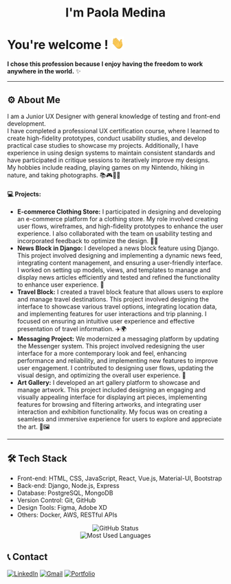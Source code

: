 <h1 align="center">I'm Paola Medina</h1>
<h1 align="left">You're welcome ! <img src="https://raw.githubusercontent.com/ABSphreak/ABSphreak/master/gifs/Hi.gif" width="30px"></h1>

**I chose this profession because I enjoy having the freedom to work anywhere in the world.** :sparkles:

***

## ⚙️ About Me
I am a Junior UX Designer with general knowledge of testing and front-end development.  
I have completed a professional UX certification course, where I learned to create high-fidelity prototypes, conduct usability studies, and develop practical case studies to showcase my projects. Additionally, I have experience in using design systems to maintain consistent standards and have participated in critique sessions to iteratively improve my designs.  
My hobbies include reading, playing games on my Nintendo, hiking in nature, and taking photographs. 📚🎮🌲📸

<h4>💻 Projects:</h4>
<ul>
<li><strong>E-commerce Clothing Store:</strong> I participated in designing and developing an e-commerce platform for a clothing store. My role involved creating user flows, wireframes, and high-fidelity prototypes to enhance the user experience. I also collaborated with the team on usability testing and incorporated feedback to optimize the design. 👗🛒</li>
<li><strong>News Block in Django:</strong> I developed a news block feature using Django. This project involved designing and implementing a dynamic news feed, integrating content management, and ensuring a user-friendly interface. I worked on setting up models, views, and templates to manage and display news articles efficiently and tested and refined the functionality to enhance user experience. 📰</li>
<li><strong>Travel Block:</strong> I created a travel block feature that allows users to explore and manage travel destinations. This project involved designing the interface to showcase various travel options, integrating location data, and implementing features for user interactions and trip planning. I focused on ensuring an intuitive user experience and effective presentation of travel information. ✈️🌍</li>
<li><strong>Messaging Project:</strong> We modernized a messaging platform by updating the Messenger system. This project involved redesigning the user interface for a more contemporary look and feel, enhancing performance and reliability, and implementing new features to improve user engagement. I contributed to designing user flows, updating the visual design, and optimizing the overall user experience. 💬</li>
<li><strong>Art Gallery:</strong> I developed an art gallery platform to showcase and manage artwork. This project included designing an engaging and visually appealing interface for displaying art pieces, implementing features for browsing and filtering artworks, and integrating user interaction and exhibition functionality. My focus was on creating a seamless and immersive experience for users to explore and appreciate the art. 🎨🖼️</li>
</ul>

***

## 🛠 Tech Stack
<ul>
<li>Front-end: HTML, CSS, JavaScript, React, Vue.js, Material-UI, Bootstrap</li>
<li>Back-end: Django, Node.js, Express</li>
<li>Database: PostgreSQL, MongoDB</li>
<li>Version Control: Git, GitHub</li>
<li>Design Tools: Figma, Adobe XD</li>
<li>Others: Docker, AWS, RESTful APIs</li>
</ul>

<p align="center">
<img src="https://github-readme-stats.vercel.app/api?username=paodesign&count_private=true&show_icons=true&theme=great-gatsby" alt="GitHub Status"/><br>
<img width="492px" src="https://github-readme-stats.vercel.app/api/top-langs/?username=paodesign&show_icons=true&layout=compact&theme=great-gatsby" alt="Most Used Languages">
</p>

## :telephone_receiver: Contact
[![LinkedIn](https://img.shields.io/badge/-LinkedIn-0077B5?style=flat-square&logo=LinkedIn&logoColor=white)](https://www.linkedin.com/in/pao-design)
[![Gmail](https://img.shields.io/badge/-Gmail-c14438?style=flat-square&logo=Gmail&logoColor=white)](mailto:paolamedina.designer@gmail.com)
[![Portfolio](https://img.shields.io/badge/-Portfolio-000000?style=flat-square&logo=InternetExplorer&logoColor=white)](https://www.paolamedina.design/)














